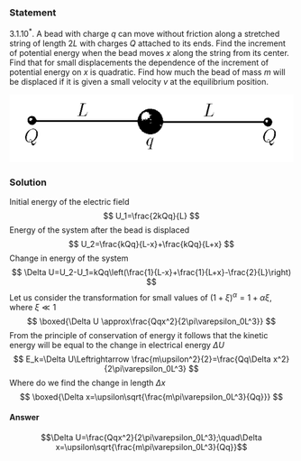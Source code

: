 ###  Statement 

$3.1.10^*.$ A bead with charge $q$ can move without friction along a stretched string of length $2 L$ with charges $Q$ attached to its ends. Find the increment of potential energy when the bead moves $x$ along the string from its center. Find that for small displacements the dependence of the increment of potential energy on $x$ is quadratic. Find how much the bead of mass $m$ will be displaced if it is given a small velocity $v$ at the equilibrium position. 

![ For problem $3.1.10^*$ |669x159, 39%](../../img/3.1.10/3.1.10.png)

### Solution

Initial energy of the electric field $$ U_1=\frac{2kQq}{L} $$ Energy of the system after the bead is displaced $$ U_2=\frac{kQq}{L-x}+\frac{kQq}{L+x} $$ Change in energy of the system $$ \Delta U=U_2-U_1=kQq\left(\frac{1}{L-x}+\frac{1}{L+x}-\frac{2}{L}\right) $$ Let us consider the transformation for small values ​​of $(1+\xi )^\alpha =1+\alpha\xi$, where $\xi\ll1$ $$ \boxed{\Delta U \approx\frac{Qqx^2}{2\pi\varepsilon_0L^3}} $$ From the principle of conservation of energy it follows that the kinetic energy will be equal to the change in electrical energy $\Delta U$ $$ E_k=\Delta U\Leftrightarrow \frac{m\upsilon^2}{2}=\frac{Qq\Delta x^2}{2\pi\varepsilon_0L^3} $$ Where do we find the change in length $\Delta x$ $$ \boxed{\Delta x=\upsilon\sqrt{\frac{m\pi\varepsilon_0L^3}{Qq}}} $$ 

#### Answer

$$\Delta U=\frac{Qqx^2}{2\pi\varepsilon_0L^3};\quad\Delta x=\upsilon\sqrt{\frac{m\pi\varepsilon_0L^3}{Qq}}$$ 
